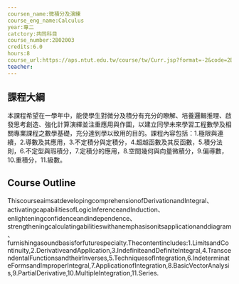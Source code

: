 ```yaml
---
coursen_name:微積分及演練
course_eng_name:Calculus
year:專二
catctory:共同科目
course_number:2B02003
credits:6.0
hours:8
course_url:https://aps.ntut.edu.tw/course/tw/Curr.jsp?format=-2&code=2B02003
teacher:
---
```


## 課程大綱

本課程希望在一學年中，能使學生對微分及積分有充分的瞭解、培養邏輯推理、啟發思考創造、強化計算演繹並注重應用與作圖，以建立同學未來學習工程數學及相關專業課程之數學基礎，充分達到學以致用的目的。課程內容包括：1.極限與連續，2.導數及其應用，3.不定積分與定積分，4.超越函數及其反函數，5.積分法則，6.不定型與瑕積分，7.定積分的應用，8.空間幾何與向量微積分，9.偏導數，10.重積分，11.級數。


## Course Outline

ThiscourseaimsatdevelopingcomprehensionofDerivationandIntegral、activatingcapabilitiesofLogicInferenceandInduction、enlighteningconfidenceandindependence、strengtheningcalculatingabilitieswithanemphasisonitsapplicationanddiagram、furnishingasoundbasisforfuturespecialty.Thecontentincludes:1.LimitsandContinuity,2.DerivativeandApplication,3.IndefiniteandDefiniteIntegral,4.TranscendentalFunctionsandtheirInverses,5.TechniquesofIntegration,6.IndeterminateFormsandImproperIntegral,7.ApplicationofIntegration,8.BasicVectorAnalysis,9.PartialDerivative,10.MultipleIntegration,11.Series.

